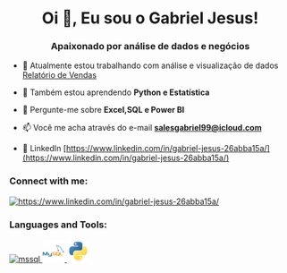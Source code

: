 <h1 align="center">Oi 👋, Eu sou o Gabriel Jesus!</h1>
<h3 align="center">Apaixonado por análise de dados e negócios</h3>

- 🔭 Atualmente estou trabalhando com análise e visualização de dados [Relatório de Vendas](https://app.powerbi.com/view?r=eyJrIjoiNzcxMzQxN2MtMGVhMC00YjA4LTljZGMtYjZkNmM0NzVhMDQ5IiwidCI6ImFkYzZmZDEzLTUwZmUtNDk3NS1hM2NmLTdiNmZkNmRjYTU2ZCJ9)

- 🌱 Também estou aprendendo **Python e Estatística**

- 💬 Pergunte-me sobre **Excel,SQL e Power BI**

- 📫 Você me acha através do e-mail **salesgabriel99@icloud.com**

- 📄 LinkedIn [https://www.linkedin.com/in/gabriel-jesus-26abba15a/](https://www.linkedin.com/in/gabriel-jesus-26abba15a/)

<h3 align="left">Connect with me:</h3>
<p align="left">
<a href="https://linkedin.com/in/https://www.linkedin.com/in/gabriel-jesus-26abba15a/" target="blank"><img align="center" src="https://raw.githubusercontent.com/rahuldkjain/github-profile-readme-generator/master/src/images/icons/Social/linked-in-alt.svg" alt="https://www.linkedin.com/in/gabriel-jesus-26abba15a/" height="30" width="40" /></a>
</p>

<h3 align="left">Languages and Tools:</h3>
<p align="left"> <a href="https://www.microsoft.com/en-us/sql-server" target="_blank" rel="noreferrer"> <img src="https://www.svgrepo.com/show/303229/microsoft-sql-server-logo.svg" alt="mssql" width="40" height="40"/> </a> <a href="https://www.mysql.com/" target="_blank" rel="noreferrer"> <img src="https://raw.githubusercontent.com/devicons/devicon/master/icons/mysql/mysql-original-wordmark.svg" alt="mysql" width="40" height="40"/> </a> <a href="https://www.python.org" target="_blank" rel="noreferrer"> <img src="https://raw.githubusercontent.com/devicons/devicon/master/icons/python/python-original.svg" alt="python" width="40" height="40"/> </a> </p>


<!---
gabrieljesus97/gabrieljesus97 is a ✨ special ✨ repository because its `README.md` (this file) appears on your GitHub profile.
You can click the Preview link to take a look at your changes.
--->
